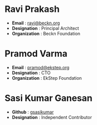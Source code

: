 # Ravi Prakash  
* __Email__ : ravi@beckn.org
* __Designation__ : Principal Architect
* __Organization__ : Beckn Foundation

# Pramod Varma 
* __Email__ : pramod@ekstep.org
* __Designation__ : CTO
* __Organization__ : EkStep Foundation

# Sasi Kumar Ganesan
* __Github__ : [gsasikumar](https://github.com/gsasikumar)
* __Designation__ : Independent Contributor